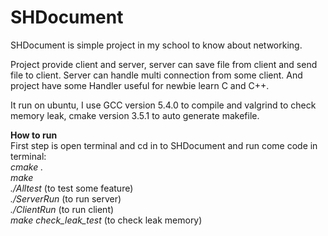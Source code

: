 # SHDocument

SHDocument is simple project in my school to know about networking.

Project provide client and server, server can save file from client 
and send file to client. Server can handle multi connection from some client.
And project have some Handler useful for newbie learn C and C++.

It run on ubuntu, I use GCC version 5.4.0 to compile and valgrind to check memory leak, 
cmake version 3.5.1 to auto generate makefile. 

**How to run**<br>
First step is open terminal and cd in to SHDocument and run come code in terminal:<br>
_cmake ._<br>
_make_<br>
_./Alltest_ (to test some feature)<br>
_./ServerRun_ (to run server)<br>
_./ClientRun_ (to run client)<br>
_make check_leak_test_ (to check leak memory)<br>